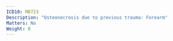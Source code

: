 ```yaml
---
ICD10: M8723
Description: "Osteonecrosis due to previous trauma: Forearm"
Matters: No
Weight: 0
---
```

